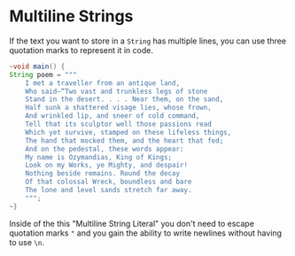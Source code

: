 # Multiline Strings

If the text you want to store in a `String` has multiple lines, you can use
three quotation marks to represent it in code.

```java
~void main() {
String poem = """
    I met a traveller from an antique land,
    Who said—“Two vast and trunkless legs of stone
    Stand in the desert. . . . Near them, on the sand,
    Half sunk a shattered visage lies, whose frown,
    And wrinkled lip, and sneer of cold command,
    Tell that its sculptor well those passions read
    Which yet survive, stamped on these lifeless things,
    The hand that mocked them, and the heart that fed;
    And on the pedestal, these words appear:
    My name is Ozymandias, King of Kings;
    Look on my Works, ye Mighty, and despair!
    Nothing beside remains. Round the decay
    Of that colossal Wreck, boundless and bare
    The lone and level sands stretch far away.
    """;
~}
```

Inside of the this "Multiline String Literal" you don't need to escape quotation marks `"`
and you gain the ability to write newlines without having to use `\n`.
